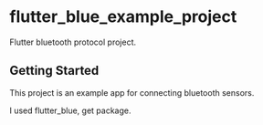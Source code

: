 # flutter_blue_example_project

Flutter bluetooth protocol project.

## Getting Started

This project is an example app for connecting bluetooth sensors.

I used flutter_blue, get package.

